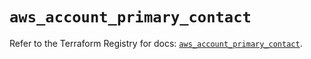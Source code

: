 # `aws_account_primary_contact`

Refer to the Terraform Registry for docs: [`aws_account_primary_contact`](https://registry.terraform.io/providers/hashicorp/aws/5.82.1/docs/resources/account_primary_contact).

